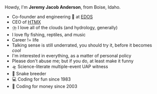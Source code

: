 Howdy, I'm **Jeremy Jacob Anderson**, from Boise, Idaho.

- Co-founder and engineering 👑 at [EDOS](https://edos.io)
- CEO of [HTMX](https://htmx.org)
- ⛈️ I love all of the clouds (and hydrology, generally)
- I love fly fishing, reptiles, and music
- Career != life
- Talking sense is still underrated, you should try it, before it becomes _cool_
- I'm interested in everything, as a matter of personal policy
-   Please don't abuse me; but if you do, at least make it funny
- 🛸 Science-literate multiple-event UAP witness
- 🐍 Snake breeder
- 💻 Coding for fun since 1983
- 💸 Coding for money since 2003
